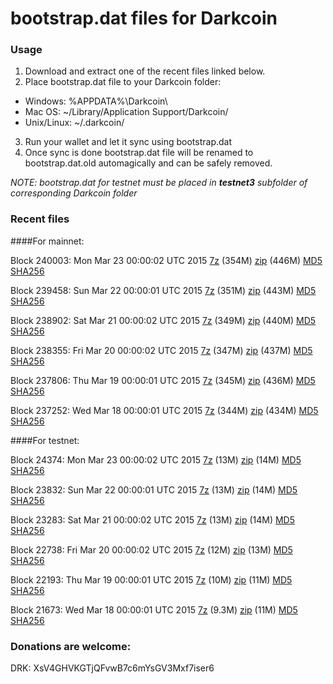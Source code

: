 # bootstrap.dat files for Darkcoin

### Usage

1. Download and extract one of the recent files linked below.
2. Place bootstrap.dat file to your Darkcoin folder:
 - Windows: %APPDATA%\Darkcoin\
 - Mac OS: ~/Library/Application Support/Darkcoin/
 - Unix/Linux: ~/.darkcoin/
3. Run your wallet and let it sync using bootstrap.dat
4. Once sync is done bootstrap.dat file will be renamed to bootstrap.dat.old automagically and can be safely removed.

_NOTE: bootstrap.dat for testnet must be placed in **testnet3** subfolder of corresponding Darkcoin folder_

### Recent files

####For mainnet:

Block 240003: Mon Mar 23 00:00:02 UTC 2015 [7z](https://transfer.sh/K7ky6/bootstrap.dat.20150323.7z) (354M) [zip](https://transfer.sh/snvKE/bootstrap.dat.20150323.zip) (446M) [MD5](https://transfer.sh/14mCjP/md5.txt) [SHA256](https://transfer.sh/o7RlG/sha256.txt)

Block 239458: Sun Mar 22 00:00:01 UTC 2015 [7z](https://transfer.sh/11jDgG/bootstrap.dat.20150322.7z) (351M) [zip](https://transfer.sh/Z1VHi/bootstrap.dat.20150322.zip) (443M) [MD5](https://transfer.sh/fs2Ex/md5.txt) [SHA256](https://transfer.sh/7u5m3/sha256.txt)

Block 238902: Sat Mar 21 00:00:02 UTC 2015 [7z](https://transfer.sh/FVdo0/bootstrap.dat.20150321.7z) (349M) [zip](https://transfer.sh/Y3m0c/bootstrap.dat.20150321.zip) (440M) [MD5](https://transfer.sh/QcO5g/md5.txt) [SHA256](https://transfer.sh/9we71/sha256.txt)

Block 238355: Fri Mar 20 00:00:02 UTC 2015 [7z](https://transfer.sh/U0R1J/bootstrap.dat.20150320.7z) (347M) [zip](https://transfer.sh/9JNg4/bootstrap.dat.20150320.zip) (437M) [MD5](https://transfer.sh/HbI7b/md5.txt) [SHA256](https://transfer.sh/Q54hD/sha256.txt)

Block 237806: Thu Mar 19 00:00:01 UTC 2015 [7z](https://transfer.sh/dblb2/bootstrap.dat.20150319.7z) (345M) [zip](https://transfer.sh/3hR6K/bootstrap.dat.20150319.zip) (436M) [MD5](https://transfer.sh/15IyBA/md5.txt) [SHA256](https://transfer.sh/1fauwe/sha256.txt)

Block 237252: Wed Mar 18 00:00:01 UTC 2015 [7z](https://transfer.sh/GqRgl/bootstrap.dat.20150318.7z) (344M) [zip](https://transfer.sh/ddSdY/bootstrap.dat.20150318.zip) (434M) [MD5](https://transfer.sh/sX1Rd/md5.txt) [SHA256](https://transfer.sh/ReIN3/sha256.txt)

####For testnet:

Block 24374: Mon Mar 23 00:00:02 UTC 2015 [7z](https://transfer.sh/7pjPj/bootstrap.dat.20150323.7z) (13M) [zip](https://transfer.sh/cpNI0/bootstrap.dat.20150323.zip) (14M) [MD5](https://transfer.sh/ujnU3/md5.txt) [SHA256](https://transfer.sh/eSCoQ/sha256.txt)

Block 23832: Sun Mar 22 00:00:01 UTC 2015 [7z](https://transfer.sh/9JiMD/bootstrap.dat.20150322.7z) (13M) [zip](https://transfer.sh/vEab2/bootstrap.dat.20150322.zip) (14M) [MD5](https://transfer.sh/1eGQbH/md5.txt) [SHA256](https://transfer.sh/e8LCy/sha256.txt)

Block 23283: Sat Mar 21 00:00:02 UTC 2015 [7z](https://transfer.sh/EUpcA/bootstrap.dat.20150321.7z) (13M) [zip](https://transfer.sh/Ak5bC/bootstrap.dat.20150321.zip) (14M) [MD5](https://transfer.sh/M1XD1/md5.txt) [SHA256](https://transfer.sh/fddpu/sha256.txt)

Block 22738: Fri Mar 20 00:00:02 UTC 2015 [7z](https://transfer.sh/Krmc7/bootstrap.dat.20150320.7z) (12M) [zip](https://transfer.sh/18X2qi/bootstrap.dat.20150320.zip) (13M) [MD5](https://transfer.sh/1hFbfb/md5.txt) [SHA256](https://transfer.sh/Ss8Yc/sha256.txt)

Block 22193: Thu Mar 19 00:00:01 UTC 2015 [7z](https://transfer.sh/1ec7OO/bootstrap.dat.20150319.7z) (10M) [zip](https://transfer.sh/uqmjp/bootstrap.dat.20150319.zip) (11M) [MD5](https://transfer.sh/gziBU/md5.txt) [SHA256](https://transfer.sh/EX9zz/sha256.txt)

Block 21673: Wed Mar 18 00:00:01 UTC 2015 [7z](https://transfer.sh/fRmA0/bootstrap.dat.20150318.7z) (9.3M) [zip](https://transfer.sh/UV6BH/bootstrap.dat.20150318.zip) (11M) [MD5](https://transfer.sh/Q70IA/md5.txt) [SHA256](https://transfer.sh/4yoiM/sha256.txt)

### Donations are welcome:

DRK: XsV4GHVKGTjQFvwB7c6mYsGV3Mxf7iser6
